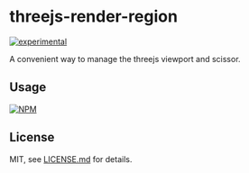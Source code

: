 # threejs-render-region

[![experimental](http://badges.github.io/stability-badges/dist/experimental.svg)](http://github.com/badges/stability-badges)

A convenient way to manage the threejs viewport and scissor.

## Usage

[![NPM](https://nodei.co/npm/threejs-render-region.png)](https://nodei.co/npm/threejs-render-region/)

## License

MIT, see [LICENSE.md](http://github.com/bunnybones1/threejs-render-region/blob/master/LICENSE.md) for details.

